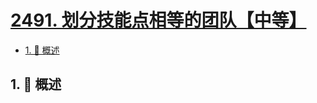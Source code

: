 # [2491. 划分技能点相等的团队【中等】](https://github.com/tnotesjs/TNotes.leetcode/tree/main/notes/2491.%20%E5%88%92%E5%88%86%E6%8A%80%E8%83%BD%E7%82%B9%E7%9B%B8%E7%AD%89%E7%9A%84%E5%9B%A2%E9%98%9F%E3%80%90%E4%B8%AD%E7%AD%89%E3%80%91)

<!-- region:toc -->

- [1. 📝 概述](#1--概述)

<!-- endregion:toc -->

## 1. 📝 概述
